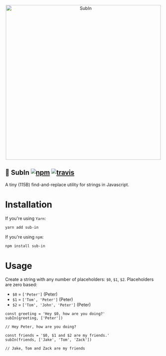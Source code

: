 <p align="center">
  <img src="https://i.imgur.com/508SkFr.png" width="500" alt="SubIn">
</p>

## 🥙 SubIn [![npm](https://img.shields.io/npm/v/sub-in.svg)](https://npm.im/sub-in) [![travis](https://travis-ci.org/peterpme/sub-in.svg?branch=master)](https://travis-ci.org/peterpme/sub-in)

A tiny (115B) find-and-replace utility for strings in Javascript.

# Installation

If you're using `Yarn`:
```sh
yarn add sub-in
```

If you're using `npm`:

```sh
npm install sub-in
```

# Usage

Create a string with any number of placeholders: `$0`, `$1`, `$2`. Placeholders are zero based:

- `$0` = `['Peter']` (Peter)
- `$1` = `['Tom', 'Peter']` (Peter)
- `$2` = `['Tom', 'John', 'Peter']` (Peter)

```es6
const greeting = 'Hey $0, how are you doing?'
subIn(greeting, ['Peter'])

// Hey Peter, how are you doing?
```

```es6
const friends = '$0, $1 and $2 are my friends.'
subIn(friends, ['Jake', 'Tom', 'Zack'])

// Jake, Tom and Zack are my friends
```
